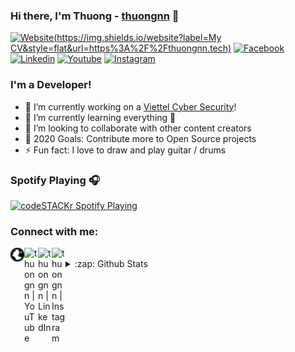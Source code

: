 ### Hi there, I'm Thuong - [thuongnn][website] 👋

[![Website](https://img.shields.io/website?label=My CV&style=flat&url=https%3A%2F%2Fthuongnn.tech)](https://thuongnn.tech)
[![Facebook](https://img.shields.io/badge/Facebook-thuongnn97-4267B2?style=flat&logo=facebook&logoColor=white)](https://facebook.com/thuongnn97)
[![Linkedin](https://img.shields.io/badge/Linkedin-thuongnn-0e76a8?style=flat&logo=linkedin)](https://linkedin.com/in/thuongnn)
[![Youtube](https://img.shields.io/badge/youtube-thuongnn1997-c4302b?style=flat&logo=youtube)](https://www.youtube.com/channel/UCe-Dv1I18j_1ndNaJV0bq3A)
[![Instagram](https://img.shields.io/badge/instagram-thuongnn97-E1306C?style=flat&logo=instagram&logoColor=white)](https://instagram.com/thuongnn97)


### I'm a Developer!

- 🔭 I’m currently working on a [Viettel Cyber Security][website]!
- 🌱 I’m currently learning everything 🤣
- 👯 I’m looking to collaborate with other content creators
- 🥅 2020 Goals: Contribute more to Open Source projects
- ⚡ Fun fact: I love to draw and play guitar / drums

### Spotify Playing 🎧
[<img src="https://now-playing-codestackr.vercel.app/api/spotify-playing" alt="codeSTACKr Spotify Playing" width="350" />](https://open.spotify.com/user/jgn8xwimm2wvhuxx9vu7gqgqg?si=LBcDw1v8SKivUPtyjr_FIQ)

### Connect with me:

[<img align="left" alt="thuongnn.tech" width="22px" src="https://raw.githubusercontent.com/iconic/open-iconic/master/svg/globe.svg" />][website]
[<img align="left" alt="thuongnn | YouTube" width="22px" src="https://cdn.jsdelivr.net/npm/simple-icons@v3/icons/youtube.svg" />][youtube]
[<img align="left" alt="thuongnn | LinkedIn" width="22px" src="https://cdn.jsdelivr.net/npm/simple-icons@v3/icons/linkedin.svg" />][linkedin]
[<img align="left" alt="thuongnn | Instagram" width="22px" src="https://cdn.jsdelivr.net/npm/simple-icons@v3/icons/instagram.svg" />][instagram]

<br />

<details>
  <summary>:zap: Github Stats</summary>
  <img align="left" alt="thuongnn's Github Stats" src="https://github-readme-stats.codestackr.vercel.app/api?username=thuongnn&show_icons=true&hide_border=true" />
</details>

[website]: https://thuongnn.tech
[facebook]: https://facebook.com/thuongnn97
[youtube]: https://www.youtube.com/channel/UCe-Dv1I18j_1ndNaJV0bq3A
[instagram]: https://instagram.com/thuongnn97
[linkedin]: https://linkedin.com/in/thuongnn
